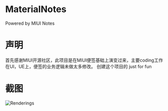 # MaterialNotes
Powered by MIUI Notes

# 声明
首先感谢MIUI开源社区，此项目是在MIUI便签基础上演变过来，主要coding工作在UI，UE上，便签的业务逻辑未做太多修改。
创建这个项目的 just for fun
# 截图
![Renderings](https://github.com/songhanghang/MaterialNotes/blob/master/screenshots/A0001LRX22Gsonghang12062015151859.gif)
